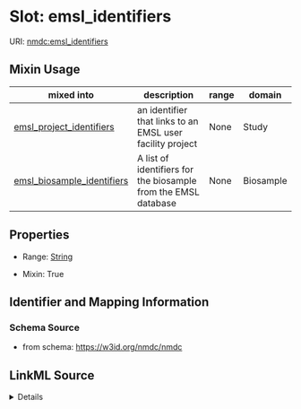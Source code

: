 # Slot: emsl_identifiers

URI: [nmdc:emsl_identifiers](https://w3id.org/nmdc/emsl_identifiers)



<!-- no inheritance hierarchy -->






## Mixin Usage

| mixed into | description | range | domain |
| --- | --- | --- | --- |
| [emsl_project_identifiers](emsl_project_identifiers.md) | an identifier that links to an EMSL user facility project | None | Study |
| [emsl_biosample_identifiers](emsl_biosample_identifiers.md) | A list of identifiers for the biosample from the EMSL database | None | Biosample |



## Properties

* Range: [String](String.md)

* Mixin: True





## Identifier and Mapping Information







### Schema Source


* from schema: https://w3id.org/nmdc/nmdc




## LinkML Source

<details>
```yaml
name: emsl_identifiers
from_schema: https://w3id.org/nmdc/nmdc
rank: 1000
mixin: true
alias: emsl_identifiers
range: string

```
</details>